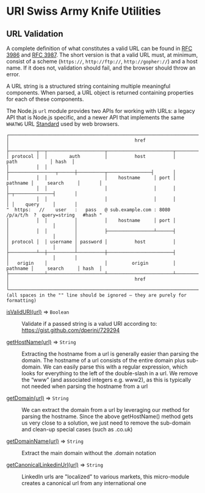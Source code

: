 # URI Swiss Army Knife Utilities

## URL Validation

A complete definition of what constitutes a valid URL can be found in [RFC 3986](http://tools.ietf.org/html/rfc3986) and [RFC 3987](http://tools.ietf.org/html/rfc3987). The short version is that a valid URL must, at minimum, consist of a scheme (`https://`, `http://ftp://`, `http://gopher://`) and a host name. If it does not, validation should fail, and the browser should throw an error.

A URL string is a structured string containing multiple meaningful components. When parsed, a URL object is returned containing properties for each of these components.

The Node.js `url` module provides two APIs for working with URLs: a legacy API that is Node.js specific, and a newer API that implements the same `WHATWG` URL [Standard](https://url.spec.whatwg.org/) used by web browsers.

```
┌────────────────────────────────────────────────────────────────────────────────────────────────┐
│                                              href                                              │
├──────────┬──┬─────────────────────┬────────────────────────┬───────────────────────────┬───────┤
│ protocol │  │        auth         │          host          │           path            │ hash  │
│          │  │                     ├─────────────────┬──────┼──────────┬────────────────┤       │
│          │  │                     │    hostname     │ port │ pathname │     search     │       │
│          │  │                     │                 │      │          ├─┬──────────────┤       │
│          │  │                     │                 │      │          │ │    query     │       │
"  https:   //    user   :   pass   @ sub.example.com : 8080   /p/a/t/h  ?  query=string   #hash "
│          │  │          │          │    hostname     │ port │          │                │       │
│          │  │          │          ├─────────────────┴──────┤          │                │       │
│ protocol │  │ username │ password │          host          │          │                │       │
├──────────┴──┼──────────┴──────────┼────────────────────────┤          │                │       │
│   origin    │                     │         origin         │ pathname │     search     │ hash  │
├─────────────┴─────────────────────┴────────────────────────┴──────────┴────────────────┴───────┤
│                                              href                                              │
└────────────────────────────────────────────────────────────────────────────────────────────────┘
(all spaces in the "" line should be ignored — they are purely for formatting)
```

<dl>
<dt><a href="helpers/README.md#isValidURI">isValidURI(url)</a> ⇒ <code>Boolean</code></dt>
<dd><p>Validate if a passed string is a valud URI according to: <a href="https://gist.github.com/dperini/729294">https://gist.github.com/dperini/729294</a></p>
</dd>
<dt><a href="helpers/README.md#getHostName">getHostName(url)</a> ⇒ <code>String</code></dt>
<dd><p>Extracting the hostname from a url is generally easier than parsing the domain.
The hostname of a url consists of the entire domain plus sub-domain.
We can easily parse this with a regular expression, which looks for everything to the left of the double-slash in a url.
We remove the “www” (and associated integers e.g. www2), as this is typically not needed when parsing the hostname from a url</p>
</dd>
<dt><a href="helpers/README.md#getDomain">getDomain(url)</a> ⇒ <code>String</code></dt>
<dd><p>We can extract the domain from a url by leveraging our method for parsing the hostname.
Since the above getHostName() method gets us very close to a solution, we just need to remove the sub-domain and clean-up special cases (such as .co.uk)</p>
</dd>
<dt><a href="helpers/README.md#getDomainName">getDomainName(url)</a> ⇒ <code>String</code></dt>
<dd><p>Extract the main domain without the .domain notation</p>
</dd>
<dt><a href="helpers/README.md#getCanonicalLinkedinUrl">getCanonicalLinkedinUrl(url)</a> ⇒ <code>String</code></dt>
<dd><p>LinkedIn urls are &quot;localized&quot; to various markets, this micro-module creates a canonical url from any international one</p>
</dd>
</dl>
